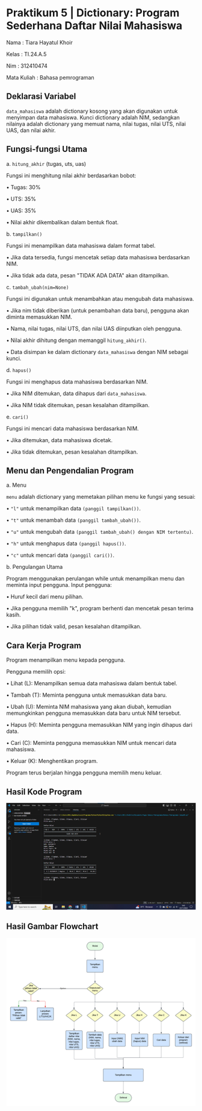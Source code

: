 # Praktikum 5 | Dictionary: Program Sederhana Daftar Nilai Mahasiswa

Nama : Tiara Hayatul Khoir

Kelas : TI.24.A.5

Nim : 312410474

Mata Kuliah : Bahasa pemrograman

## Deklarasi Variabel
`data_mahasiswa` adalah dictionary kosong yang akan digunakan untuk menyimpan data mahasiswa. Kunci dictionary adalah NIM, sedangkan nilainya adalah dictionary yang memuat nama, nilai tugas, nilai UTS, nilai UAS, dan nilai akhir.

## Fungsi-fungsi Utama
a. `hitung_akhir` (tugas, uts, uas)

Fungsi ini menghitung nilai akhir berdasarkan bobot:

•	Tugas: 30%

•	UTS: 35%

•	UAS: 35%

•	Nilai akhir dikembalikan dalam bentuk float.

b. `tampilkan()`

Fungsi ini menampilkan data mahasiswa dalam format tabel.

•	Jika data tersedia, fungsi mencetak setiap data mahasiswa berdasarkan NIM.

•	Jika tidak ada data, pesan "TIDAK ADA DATA" akan ditampilkan.

c. `tambah_ubah(nim=None)`

Fungsi ini digunakan untuk menambahkan atau mengubah data mahasiswa.

•	Jika nim tidak diberikan (untuk penambahan data baru), pengguna akan diminta memasukkan NIM.

•	Nama, nilai tugas, nilai UTS, dan nilai UAS diinputkan oleh pengguna.

•	Nilai akhir dihitung dengan memanggil `hitung_akhir()`.

•	Data disimpan ke dalam dictionary `data_mahasiswa` dengan NIM sebagai kunci.

d. `hapus()`

Fungsi ini menghapus data mahasiswa berdasarkan NIM.

•	Jika NIM ditemukan, data dihapus dari `data_mahasiswa`.

•	Jika NIM tidak ditemukan, pesan kesalahan ditampilkan.

e. `cari()`

Fungsi ini mencari data mahasiswa berdasarkan NIM.

•	Jika ditemukan, data mahasiswa dicetak.

•	Jika tidak ditemukan, pesan kesalahan ditampilkan.

## Menu dan Pengendalian Program

a. Menu

`menu` adalah dictionary yang memetakan pilihan menu ke fungsi yang sesuai:

•	`"l"` untuk menampilkan data `(panggil tampilkan())`.

•	`"t"` untuk menambah data `(panggil tambah_ubah())`.

•	`"u"` untuk mengubah data `(panggil tambah_ubah() dengan NIM tertentu)`.

•	`"h"` untuk menghapus data `(panggil hapus())`.

•	`"c"` untuk mencari data `(panggil cari())`.

b. Pengulangan Utama

Program menggunakan perulangan while untuk menampilkan menu dan meminta input pengguna. Input pengguna:

•	Huruf kecil dari menu pilihan.

•	Jika pengguna memilih "k", program berhenti dan mencetak pesan terima kasih.

•	Jika pilihan tidak valid, pesan kesalahan ditampilkan.

## Cara Kerja Program

Program menampilkan menu kepada pengguna.

Pengguna memilih opsi:

•	Lihat (L): Menampilkan semua data mahasiswa dalam bentuk tabel.

•	Tambah (T): Meminta pengguna untuk memasukkan data baru.

•	Ubah (U): Meminta NIM mahasiswa yang akan diubah, kemudian memungkinkan pengguna memasukkan data baru untuk NIM tersebut.

•	Hapus (H): Meminta pengguna memasukkan NIM yang ingin dihapus dari data.

•	Cari (C): Meminta pengguna memasukkan NIM untuk mencari data mahasiswa.

•	Keluar (K): Menghentikan program.

Program terus berjalan hingga pengguna memilih menu keluar.

## Hasil Kode Program
![foto](https://github.com/tir890/foto/blob/6aa379df4730cc419b90e37c298ce59d91699b61/Screenshot%202024-11-23%20054349.png)

## Hasil Gambar Flowchart
![foto](https://github.com/tir890/foto/blob/8b15367a36c8827db86a29fca062f56c7284f33a/Blank%20diagram%20(10).png)

